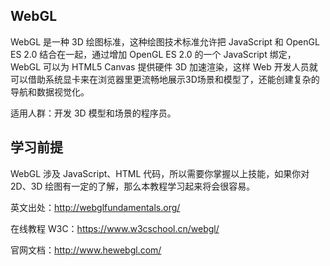 ## WebGL

WebGL 是一种 3D 绘图标准，这种绘图技术标准允许把 JavaScript 和 OpenGL ES 2.0 结合在一起，通过增加 OpenGL ES 2.0 的一个 JavaScript 绑定，WebGL 可以为 HTML5 Canvas 提供硬件 3D 加速渲染，这样 Web 开发人员就可以借助系统显卡来在浏览器里更流畅地展示3D场景和模型了，还能创建复杂的导航和数据视觉化。

适用人群：开发 3D 模型和场景的程序员。

## 学习前提

WebGL 涉及 JavaScript、HTML 代码，所以需要你掌握以上技能，如果你对 2D、3D 绘图有一定的了解，那么本教程学习起来将会很容易。

英文出处：http://webglfundamentals.org/

在线教程 W3C：https://www.w3cschool.cn/webgl/

官网文档：http://www.hewebgl.com/

